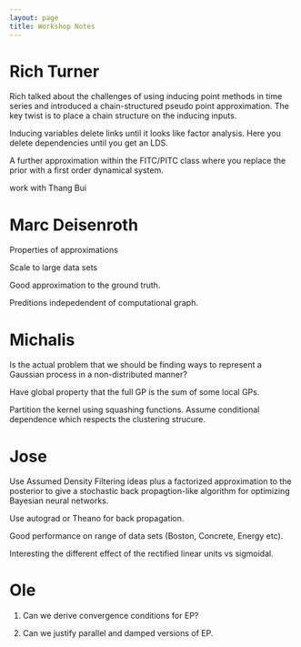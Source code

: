 ```yaml
---
layout: page
title: Workshop Notes
---
```


# Rich Turner

Rich talked about the challenges of using inducing point methods in time series and introduced a chain-structured pseudo point approximation. The key twist is to place a chain structure on the inducing inputs.

Inducing variables delete links until it looks like factor analysis. Here you delete dependencies until you get an LDS.

A further approximation within the FITC/PITC class where you replace the prior with a first order dynamical system.


work with Thang Bui

# Marc Deisenroth

Properties of approximations

Scale to large data sets

Good approximation to the ground truth.

Preditions indepedendent of computational graph.

# Michalis

Is the actual problem that we should be finding ways to represent a Gaussian process in a non-distributed manner?

Have global property that the full GP is the sum of some local GPs.

Partition the kernel using squashing functions. Assume conditional dependence which respects the clustering strucure. 

# Jose

Use Assumed Density Filtering ideas plus a factorized approximation to the posterior to give a stochastic back propagtion-like algorithm for optimizing Bayesian neural networks.

Use autograd or Theano for back propagation.

Good performance on range of data sets (Boston, Concrete, Energy etc).

Interesting the different effect of the rectified linear units vs sigmoidal.

# Ole

1) Can we derive convergence conditions for EP?

2) Can we justify parallel and damped versions of EP.